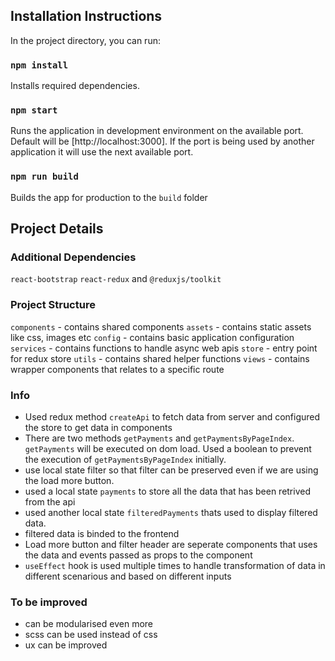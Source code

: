 ## Installation Instructions

In the project directory, you can run:

### `npm install`

Installs required dependencies.

### `npm start`

Runs the application in development environment on the available port. Default will be [http://localhost:3000]. If the port is being used by another application it will use the next available port.

### `npm run build`

Builds the app for production to the `build` folder

## Project Details

### Additional Dependencies

`react-bootstrap` `react-redux` and `@reduxjs/toolkit`

### Project Structure

`components` - contains shared components
`assets` - contains static assets like css, images etc
`config` - contains basic application configuration
`services` - contains functions to handle async web apis
`store` - entry point for redux store
`utils` - contains shared helper functions
`views` - contains wrapper components that relates to a specific route

### Info

- Used redux method `createApi` to fetch data from server and configured the store to get data in components
- There are two methods `getPayments` and `getPaymentsByPageIndex`. `getPayments` will be executed on dom load. Used a boolean to prevent the execution of `getPaymentsByPageIndex` initially.
- use local state filter so that filter can be preserved even if we are using the load more button.
- used a local state `payments` to store all the data that has been retrived from the api
- used another local state `filteredPayments` thats used to display filtered data.
- filtered data is binded to the frontend
- Load more button and filter header are seperate components that uses the data and events passed as props to the component
- `useEffect` hook is used multiple times to handle transformation of data in different scenarious and based on different inputs

### To be improved

- can be modularised even more
- scss can be used instead of css
- ux can be improved
